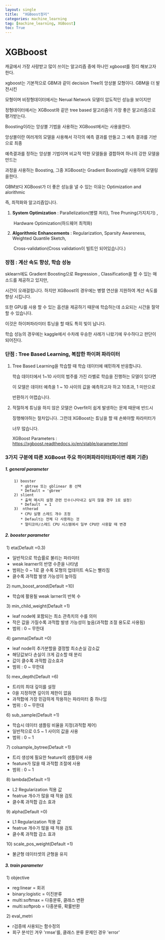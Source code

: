 ```yaml
---
layout: single
title:  "XGBoost정리"
categories: machine_learning
tag: [machine_learning, XGBoost]
toc: True
---
```

# XGBboost

캐글에서 가장 사랑받고 많이 쓰이는 알고리즘 중에 하나인 xgboost를 정리 해보고자 한다.

xgboost는 기본적으로 GBM과 같이 decision Tree의 앙상블 모형이다. GBM을 더 발전시킨 

모형이며 비정형데이터에서는 Nerual Network 모델이 압도적인 성능을 보이지만 

정형데이터에서는 XGBoost와 같은 tree based 알고리즘이 가장 좋은 알고리즘으로 평가받는다.

Boosting이라는 앙상블 기법을 사용하는 XGBoost에서는 사용을한다.

앙상블이란 여러개의 모델을 사용해서 각각의 예측 결과를 만들고 그 예측 결과를 기반으로 최종

 예측결과를 정하는 앙상블 기법이며 비교적 약한 모델들을 결합하여 하나의 강한 모델을 만드는

 과정을 사용하는 Boosting, 그중 XGBoost는 Gradient Boosting알 사용하여 모델링을한다.

 GBM보다 XGBoost가 더 좋은 성능을 낼 수 있는 이유는 Optimization and alorithmic 

 즉, 최적화와 알고리즘입니다.

1. **System Optimization** : Parallelization(병렬 처리), Tree Pruning(가지치기) , 

   ​                                           Hardware Optimization(하드웨어 최적화)

2. **Algorithmic Enhancements** : Regularization, Sparsity Awareness,  Weighted Quantile Sketch,

   ​														 Cross-validation(Cross validation이 빌트인 되어있습니다.)



### 장점 : 계산 속도 향상, 학습 성능

sklearn에도 Gradient Boosting으로 Regression , Classification을 할 수 있는 매소드를 제공하고 있지만,

시간이 오래걸립니다. 하지만 XGBoost의 경우에는 병렬 연산을 지원하여 계산 속도를 향상 시킵니다.

또한 GPU를 사용 할 수 있는 옵션을 제공하기 때문에 학습하는데 소요되는 시간을 절약할 수 있습니다.

이것은 하이퍼파라미터 튜닝을 할 때도 특히 빛이 납니다.

학습 성능의 경우에는 kaggle에서 수차례 우승한 사례가 나왔기에 우수하다고 판단이 되어진다.



### 단점 : Tree Based Learning, 복잡한 하이퍼 파라미터

1. Tree Based Learning을 학습할 때 학습 데이터에 예민하게 반응합니다.

   학습 데이터에서 1~10 사이의 범주를 가진 라벨로 학습을 진행하는 모델이 있다면

   이 모델은 데이터 예측을 1 ~ 10 사이의 값을 예측하고자 하고 10초과, 1 미만으로 

   반환하기 어렵습니다.

2. 적절하게 튜닝을 하지 않은 모델은 Overfit이 쉽게 발생하는 문제 때문에 반드시

   징행해야하는 절차입니다. 그런데 XGBoost는 튜닝을 할 때 손봐야할 파라미터가

   너무 많습니다.

   XGBoost Parameters : https://xgboost.readthedocs.io/en/stable/parameter.html



### 3가지 구분에 따른 XGBoost 주요 하이퍼파라미터(파이썬 래퍼 기준)

##### 1. general parameter

        1) booster
           * gbtree 또는 gblinear 중 선택
           * Default = 'gbree' 
        2) slient 
           * 출력 메시지 설졍 관련 인수(나타내고 싶지 않을 경우 1로 설정)
           * Default  = 1
        3)  ntherad
           * CPU 실행 스레드 개수 조정
           * Default는 전체 다 사용하는 것
           * 멀티코어/스레드 CPU 시스템에서 일부 CPU만 사용할 때 변경



##### 2. booster parameter

​	1) eta(Default =0.3)
* 일반적으로 학습률로 불리는 파라미터
* weak learner의 반영 수준을 나타냄
* 범위는 0 ~ 1로 클 수록 모형의 업데이트 속도는 빨라짐
* 클수록 과적합 발생 가능성이 높아짐

​	2) num_boost_arond(Default =10)
* 학습에 활용될 weak larner의 반복 수

​	3) min_child_weight(Default =1)
* leaf node에 포함되는 최소 관측치의 수를 의미
* 작은 값을 가질수록 과적합 발생 가능성이 높음(과적합 조절 용도로 사용됨)
* 범위 : 0 ~ 무한대

​	4) gamma(Default =0)
* leaf node의 추가분할을 결정할 최소손실 감소값
* 해당값보다 손실이 크게 감소할 때 분리
* 값이 클수록 과적합 감소효과
* 범위 : 0 ~ 무한대

​	5) mex_depth(Default =6)

* 트리의 최대 깊이를 설정
* 0을 지정하면 깊이의 제한이 없음
* 과적합에 가장 민감하게 작용하는 파라미터 중 하나임
* 범위 : 0 ~ 무한대

​	6) sub_sample(Default =1)
* 학습시 데이터 샘플링 비율을 지정(과적합 제어)
* 일반적으로 0.5 ~ 1 사이의 값을 사용
* 범위 : 0 ~ 1

​	7) colsample_bytree(Default =1)
* 트리 생성에 필요한 feature의 샘플링에 사용
* feature가 많을 때 과적합 조절에 사용
* 범위 : 0 ~ 1

​	8) lambda(Default =1)
* L2 Regularization 적용 값
* featrue 개수가 많을 때 적용 검토
* 클수록 과적합 감소 효과

​	9) alpha(Default =0)

* L1 Regularization 적용 값
* featrue 개수가 많을 때 적용 검토
* 클수록 과적합 감소 효과

​	10) scale_pos_weight(Default =1)
* 불균형 데이터셋의 균형을 유지



##### 3. train parameter

​	1) objective
* reg:linear = 회귀
* binary:logistic = 이진분류
* multi:softmax = 다중분류, 클래스 변환
* multi:softprob = 다중분류, 확률반환

​	2) eval_metri
* r검증에 사용되는 함수정의
* 회구 분석인 겨우 'rmse'를, 클래스 분류 문제인 경우 'error'
